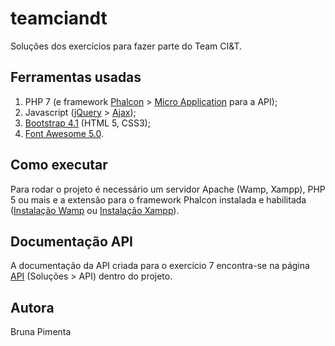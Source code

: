 # teamciandt
Soluções dos exercícios para fazer parte do Team CI&amp;T.

## Ferramentas usadas
1. PHP 7 (e framework [Phalcon](https://phalconphp.com/en/) > [Micro Application](https://docs.phalconphp.com/en/3.3/application-micro) para a API);
2. Javascript ([jQuery](https://jquery.com/) > [Ajax](http://api.jquery.com/jquery.ajax/));
3. [Bootstrap 4.1](http://getbootstrap.com/) (HTML 5, CSS3);
4. [Font Awesome 5.0](https://fontawesome.com/).

## Como executar
Para rodar o projeto é necessário um servidor Apache (Wamp, Xampp), PHP 5 ou mais e a extensão para o framework Phalcon instalada e habilitada ([Instalação Wamp](https://docs.phalconphp.com/uk/3.3/webserver-wamp) ou [Instalação Xampp](https://docs.phalconphp.com/uk/3.3/webserver-xampp)).

## Documentação API
A documentação da API criada para o exercício 7 encontra-se na página [API](https://github.com/brunapimenta/teamciandt/blob/master/users.php) (Soluções > API) dentro do projeto.

## Autora
Bruna Pimenta
